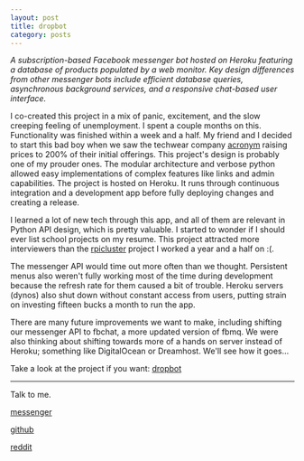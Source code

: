 ```yaml
---
layout: post
title: dropbot
category: posts
---
```


*A subscription-based Facebook messenger bot hosted on Heroku featuring a database of products populated by a web monitor. Key design differences from other messenger bots include efficient database queries, asynchronous background services, and a responsive chat-based user interface.*

I co-created this project in a mix of panic, excitement, and the slow creeping feeling of unemployment. I spent a couple months on this. Functionality was finished within a week and a half. My friend and I decided to start this bad boy when we saw the techwear company [acronym](https://acrnm.com/) raising prices to 200% of their initial offerings. This project's design is probably one of my prouder ones. The modular architecture and verbose python allowed easy implementations of complex features like links and admin capabilities. The project is hosted on Heroku. It runs through continuous integration and a development app before fully deploying changes and creating a release.

I learned a lot of new tech through this app, and all of them are relevant in Python API design, which is pretty valuable.  I started to wonder if I should ever list school projects on my resume. This project attracted more interviewers than the [rpicluster](/posts/rpicluster) project I worked a year and a half on :(.

The messenger API would time out more often than we thought. Persistent menus also weren't fully working most of the time during development because the refresh rate for them caused a bit of trouble. Heroku servers (dynos) also shut down without constant access from users, putting strain on investing fifteen bucks a month to run the app.

There are many future improvements we want to make, including shifting our messenger API to fbchat, a more updated version of fbmq. We were also thinking about shifting towards more of a hands on server instead of Heroku; something like DigitalOcean or Dreamhost. We'll see how it goes...

Take a look at the project if you want:
[dropbot][dropbot]

---

Talk to me.

[messenger][facebook]

[github][dqd]

[reddit][reddit]

[facebook]: https://www.m.me/dqdang1
[dqd]: http://github.com/dqdang
[reddit]: https://www.reddit.com/user/outsidefarmland/
[dropbot]: https://github.com/tmbernardo/dropbot
